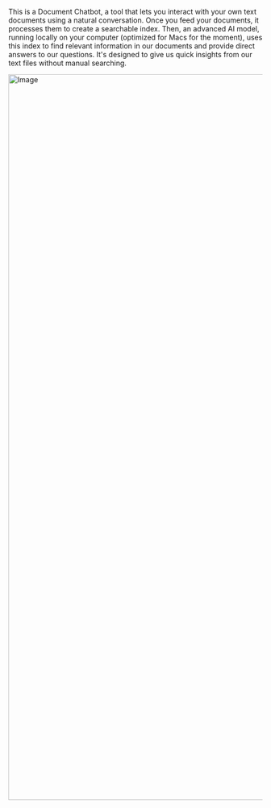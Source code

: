 This is a Document Chatbot, a tool that lets you interact with your own text documents using a natural conversation. Once you feed your documents, it processes them to create a searchable index. Then, an advanced AI model, running locally on your computer (optimized for Macs for the moment), uses this index to find relevant information in our documents and provide direct answers to our questions. It's designed to give us quick insights from our text files without manual searching.

<img width="1440" alt="Image" src="https://github.com/user-attachments/assets/23c5cc68-dfe6-41e0-8030-58b510338534" />
